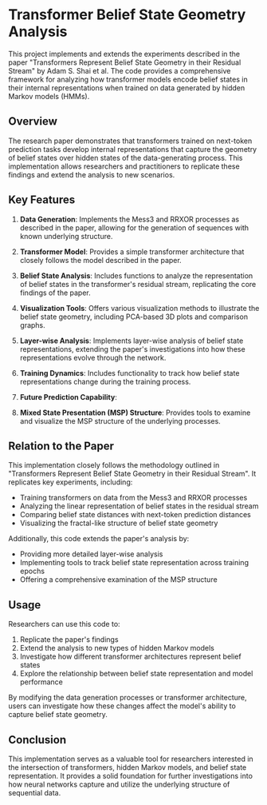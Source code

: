 # Transformer Belief State Geometry Analysis

This project implements and extends the experiments described in the paper "Transformers Represent Belief State Geometry in their Residual Stream" by Adam S. Shai et al. The code provides a comprehensive framework for analyzing how transformer models encode belief states in their internal representations when trained on data generated by hidden Markov models (HMMs).

## Overview

The research paper demonstrates that transformers trained on next-token prediction tasks develop internal representations that capture the geometry of belief states over hidden states of the data-generating process. This implementation allows researchers and practitioners to replicate these findings and extend the analysis to new scenarios.

## Key Features

1. **Data Generation**: Implements the Mess3 and RRXOR processes as described in the paper, allowing for the generation of sequences with known underlying structure.

2. **Transformer Model**: Provides a simple transformer architecture that closely follows the model described in the paper.

3. **Belief State Analysis**: Includes functions to analyze the representation of belief states in the transformer's residual stream, replicating the core findings of the paper.

4. **Visualization Tools**: Offers various visualization methods to illustrate the belief state geometry, including PCA-based 3D plots and comparison graphs.

5. **Layer-wise Analysis**: Implements layer-wise analysis of belief state representations, extending the paper's investigations into how these representations evolve through the network.

6. **Training Dynamics**: Includes functionality to track how belief state representations change during the training process.

7. **Future Prediction Capability**:

8. **Mixed State Presentation (MSP) Structure**: Provides tools to examine and visualize the MSP structure of the underlying processes.

## Relation to the Paper

This implementation closely follows the methodology outlined in "Transformers Represent Belief State Geometry in their Residual Stream". It replicates key experiments, including:

- Training transformers on data from the Mess3 and RRXOR processes
- Analyzing the linear representation of belief states in the residual stream
- Comparing belief state distances with next-token prediction distances
- Visualizing the fractal-like structure of belief state geometry

Additionally, this code extends the paper's analysis by:

- Providing more detailed layer-wise analysis
- Implementing tools to track belief state representation across training epochs
- Offering a comprehensive examination of the MSP structure

## Usage

Researchers can use this code to:
1. Replicate the paper's findings
2. Extend the analysis to new types of hidden Markov models
3. Investigate how different transformer architectures represent belief states
4. Explore the relationship between belief state representation and model performance

By modifying the data generation processes or transformer architecture, users can investigate how these changes affect the model's ability to capture belief state geometry.

## Conclusion

This implementation serves as a valuable tool for researchers interested in the intersection of transformers, hidden Markov models, and belief state representation. It provides a solid foundation for further investigations into how neural networks capture and utilize the underlying structure of sequential data.